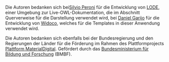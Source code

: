 Die Autoren bedanken sich bei[Silvio Peroni](http://www.essepuntato.it/) für die Entwicklung von [LODE](http://www.essepuntato.it/lode), einer Umgebung zur Live-OWL-Dokumentation, die im Abschnitt Querverweise für die Darstellung verwendet wird, bei [Daniel Garijo](https://w3id.org/people/dgarijo) für die Entwicklung von  [Widoco](https://github.com/dgarijo/Widoco), welches für die Templates in dieser Anwendung verwendet wird.

Die Autoren bedanken sich ebenfalls bei der Bundesregierung und den Regierungen der Länder für die Förderung im Rahmen des Plattformprojects [Plattform MaterialDigital](https://www.materialdigital.de/). Gefördert durch das [Bundesministerium für Bildung und Forschung](https://www.bmbf.de/bmbf/en) (BMBF).